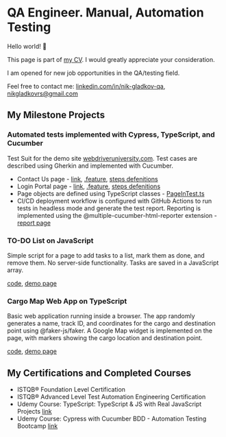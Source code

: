 
# QA Engineer. Manual, Automation Testing

Hello world! 👋

This page is part of [my CV](https://docs.google.com/document/d/1bxHjkzotjIEDZwQybSp7udMX3wW_zbbdhgJpz75Ojgc/edit#heading=h.gjdgxs). I would greatly appreciate your consideration.

I am opened for new job opportunities in the QA/testing field. 

Feel free to contact me: [linkedin.com/in/nik-gladkov-qa](https://www.linkedin.com/in/nik-gladkov-qa/?locale=en_US), 
[nikgladkovrs@gmail.com](mailto:nikgladkovrs@gmail.com)  

## My Milestone Projects

### Automated tests implemented with Cypress, TypeScript, and Cucumber

Test Suit for the demo site [webdriveruniversity.com](https://www.webdriveruniversity.com/). Test cases are described using Gherkin and implemented with Cucumber.
- Contact Us page - [link](https://www.webdriveruniversity.com/Contact-Us/contactus.html), [.feature](https://github.com/nikgladkov/CV/blob/main/cypress_project/cypress/e2e/Contact_Us_page/Contact_Us_page.feature), [steps defenitions](https://github.com/nikgladkov/CV/blob/main/cypress_project/cypress/support/step_definitions/Contact_Us_page.ts)
- Login Portal page - [link](https://www.webdriveruniversity.com/Login-Portal/index.html), [.feature](https://github.com/nikgladkov/CV/blob/main/cypress_project/cypress/e2e/Login-Portal_page/Login-Portal_page.feature), [steps defenitions](https://github.com/nikgladkov/CV/blob/main/cypress_project/cypress/support/step_definitions/Login-Portal_page.ts)
- Page objects are defined using TypeScript classes - [PageInTest.ts](https://github.com/nikgladkov/CV/blob/main/cypress_project/cypress/support/common_classes/PageInTest.ts)
- CI/CD deployment workflow is configured with GitHub Actions to run tests in headless mode and generate the test report. Reporting is implemented using the @multiple-cucumber-html-reporter extension - [report page](https://nikgladkov.github.io/CV/cypress_project/cypress/reports/cucumber-html/index.html)

### TO-DO List on JavaScript

Simple script for a page to add tasks to a list, mark them as done, and remove them. No server-side functionality. Tasks are saved in a JavaScript array.

[code](https://github.com/nikgladkov/CV/blob/main/js_project/src/to-do-list.js), [demo page](https://nikgladkov.github.io/CV/js_project/js-to-do-list.html)

### Cargo Map Web App on TypeScript

Basic web application running inside a browser. The app randomly generates a name, track ID, and coordinates for the cargo and destination point using @faker-js/faker. A Google Map widget is implemented on the page, with markers showing the cargo location and destination point.

[code](https://github.com/nikgladkov/CV/tree/main/typescript_project/src), [demo page](https://nikgladkov.github.io/CV/typescript_project/ts_index.html)

## My Certifications and Completed Courses
- ISTQB® Foundation Level Certification
- ISTQB® Advanced Level Test Automation Engineering Certification
- Udemy Course: TypeScript: TypeScript & JS with Real JavaScript Projects [link](https://www.udemy.com/certificate/UC-0a6f6f51-7a3a-4123-ac9f-1bf0c05b883a/?utm_campaign=email&utm_medium=email&utm_source=sendgrid.com)
- Udemy Course: Cypress with Cucumber BDD - Automation Testing Bootcamp [link](https://www.udemy.com/certificate/UC-3b2d3d9e-4fef-4cf7-a900-6f7f177132ea/)
